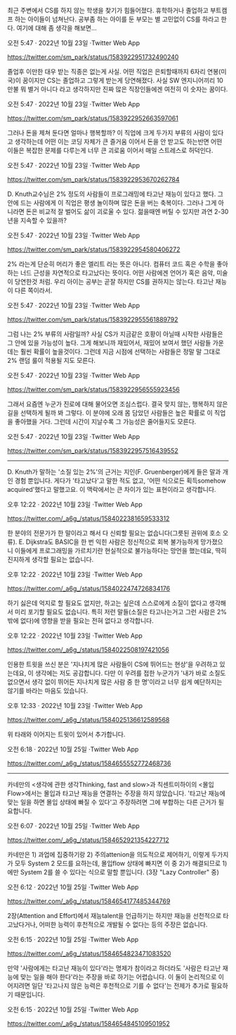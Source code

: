 최근 주변에서 CS를 하지 않는 학생을 찾기가 힘들어졌다. 휴학하거나 졸업하고 부트캠프 하는 아이들이 넘쳐난다. 공부좀 하는 아이를 둔 부모는 별 고민없이 CS를 하라고 한다. 여기에 대해 좀 생각을 해보면...

오전 5:47 · 2022년 10월 23일
·Twitter Web App

https://twitter.com/sm_park/status/1583922951732490240

졸업후 이만한 대우 받는 직종은 없는게 사실. 어떤 직업은 은퇴할때까지 6자리 연봉(미국)이 꿈이지만 CS는 졸업하고 그렇게 받는게 당연해졌다. 사실 SW 엔지니어끼리 10만불 뭐 별거 아니다 라고 생각하지만 진짜 많은 직장인들에겐 여전히 이 숫자는 꿈이다.

오전 5:47 · 2022년 10월 23일
·Twitter Web App

https://twitter.com/sm_park/status/1583922952663597061

그러나 돈을 제쳐 둔다면 얼마나 행복할까? 이 직업에 크게 두가지 부류의 사람이 있다고 생각하는데 어떤 이는 코딩 자체가 큰 즐거움 이어서 돈을 안 받고도 하는반면 어떤 이들은 복잡한 문제를 다루는게 너무 큰 괴로움 이어서 매일 스트레스로 허덕인다.

오전 5:47 · 2022년 10월 23일
·Twitter Web App

https://twitter.com/sm_park/status/1583922953670262784

D. Knuth교수님은 2% 정도의 사람들이 프로그래밍에 타고난 재능이 있다고 했다. 그 안에 드는 사람에게 이 직업은 평생 놀이하며 많은 돈을 버는 축복이다. 그러나 그게 아니라면 돈은 비교적 잘 벌어도 삶이 괴로울 수 있다. 젊을때엔 버틸 수 있지만 과연 2-30년을 지속할 수 있을까?

오전 5:47 · 2022년 10월 23일
·Twitter Web App

https://twitter.com/sm_park/status/1583922954580406272

2% 라는게 단순히 머리가 좋은 엘리트 라는 뜻은 아니다. 컴퓨터 코드 혹은 수학을 좋아하는 너드 근성을 자연적으로 타고났다는 뜻이다. 어떤 사람에겐 언어가 혹은 음악, 미술이 당연한것 처럼. 우리 아이는 공부는 곧잘 하지만 CS를 권하지는 않는다. 타고난 재능이 다른 쪽이라서.

오전 5:47 · 2022년 10월 23일
·Twitter Web App

https://twitter.com/sm_park/status/1583922955561889792

그럼 나는 2% 부류의 사람일까? 사실 CS가 지금같은 호황이 아닐때 시작한 사람들은 그 안에 있을 가능성이 높다. 그게 해보니까 재밌어서, 재밌어 보여서 했던 사람들 가운데는 훨씬 확률이 높을것이다. 그런데 지금 시점에 선택하는 사람들은 정말 말 그대로 2% 랜덤 룰이 적용될 지도 모른다.

오전 5:47 · 2022년 10월 23일
·Twitter Web App

https://twitter.com/sm_park/status/1583922956555923456

그래서 요즘엔 누군가 진로에 대해 물어오면 조심스럽다. 결국 맞지 않는, 행복하지 않은 길을 선택하게 될까 봐 그렇다. 이 분야에 오래 몸 담았던 사람들은 높은 확률로 이 직업을 좋아했을 거다. 그런데 시간이 지날수록 그 가능성은 줄어들지도 모른다.

오전 5:47 · 2022년 10월 23일
·Twitter Web App

https://twitter.com/sm_park/status/1583922957516439552

<hr>

D. Knuth가 말하는 '소질 있는 2%'의 근거는 지인(F. Gruenberger)에게 들은 말과 개인 경험 뿐입니다. 게다가 '타고났다'고 말한 적도 없고, '어떤 식으로든 획득somehow acquired'했다고 말했고요. 이 맥락에서는 큰 차이가 있는 표현이라고 생각합니다.

오후 12:22 · 2022년 10월 23일
·Twitter Web App

https://twitter.com/_a6g_/status/1584022381659533312

한 분야의 전문가가 한 말이라고 해서 다 신뢰할 필요는 없습니다(그릇된 권위에 호소 오류). E. Dijkstra도 BASIC을 한 번 익힌 사람은 정신적으로 회복 불가능하게 망가졌으니 이들에게 프로그래밍을 가르치기란 현실적으로 불가능하다는 망언을 했는데요, 딱히 진지하게 생각할 필요는 없습니다.

오후 12:22 · 2022년 10월 23일
·Twitter Web App

https://twitter.com/_a6g_/status/1584022474726834176

하기 싫은데 억지로 할 필요도 없지만, 하고는 싶은데 스스로에게 소질이 없다고 생각해서 미리 포기할 필요도 없습니다. 특히 저런 말들(소질은 타고나는거고 그런 사람은 2% 밖에 없다)에 영향을 받을 필요는 전혀 없다고 생각합니다.

오후 12:22 · 2022년 10월 23일
·Twitter Web App

https://twitter.com/_a6g_/status/1584022508197421056

인용한 트윗을 쓰신 분은 '지나치게 많은 사람들이 CS에 뛰어드는 현상'을 우려하고 있는데요, 이 생각에는 저도 공감합니다. 다만 이 우려를 접한 누군가가 '내가 바로 소질도 없으면서 생각 없이 뛰어든 지나치게 많은 사람 중 한 명'이라고 너무 쉽게 예단하지는 않기를 바라는 마음도 있습니다.

오후 12:33 · 2022년 10월 23일
·Twitter Web App

https://twitter.com/_a6g_/status/1584025136612589568

위 타래와 이어지는 트윗이 있어서 추가합니다.

오전 6:18 · 2022년 10월 25일
·Twitter Web App

https://twitter.com/_a6g_/status/1584655552772468736

<hr>

카네만의 <생각에 관한 생각Thinking, fast and slow>과 칙센트미하이의 <몰입Flow>에서는 몰입과 타고난 재능을 연결하는 주장을 하지 않았습니다. '타고난 재능에 맞는 일을 하면 몰입 상태에 빠질 수 있다'고 주장하려면 그에 부합하는 다른 근거가 필요합니다.

오전 6:07 · 2022년 10월 25일
·Twitter Web App

https://twitter.com/_a6g_/status/1584652921354227712

카네만은 1) 과업에 집중하기랑 2) 주의attenion을 의도적으로 제어하기, 이렇게 두가지가 모두 System 2 모드를 요하는데, 몰입flow 상태에 빠지면 이 중 2)가 해결되므로 1)에만 System 2를 쓸 수 있다는 식으로 말할 뿐입니다. (3장 "Lazy Controller" 중)

오전 6:12 · 2022년 10월 25일
·Twitter Web App

https://twitter.com/_a6g_/status/1584654177485344769

2장(Attention and Effort)에서 재능talent을 언급하기는 하지만 재능을 선천적으로 타고났다거나, 어떠한 능력이 후천적으로 개발될 수 없다는 등의 주장은 없습니다.

오전 6:15 · 2022년 10월 25일
·Twitter Web App

https://twitter.com/_a6g_/status/1584654823471083520

만약 '사람에게는 타고난 재능이 있다'라는 명제가 참이라고 하더라도 '사람은 타고난 재능에 맞는 일을 해야 한다'라는 주장을 바로 하기는 어렵습니다. 이 둘이 논리적으로 이어지려면 일단 '타고나지 않은 능력은 후천적으로 기를 수 없다'는 전제가 추가로 필요하기 때문입니다.

오전 6:15 · 2022년 10월 25일
·Twitter Web App

https://twitter.com/_a6g_/status/1584654845109501952

